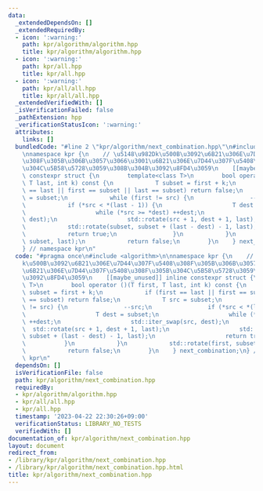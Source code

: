 ```yaml
---
data:
  _extendedDependsOn: []
  _extendedRequiredBy:
  - icon: ':warning:'
    path: kpr/algorithm/algorithm.hpp
    title: kpr/algorithm/algorithm.hpp
  - icon: ':warning:'
    path: kpr/all.hpp
    title: kpr/all.hpp
  - icon: ':warning:'
    path: kpr/all/all.hpp
    title: kpr/all/all.hpp
  _extendedVerifiedWith: []
  _isVerificationFailed: false
  _pathExtension: hpp
  _verificationStatusIcon: ':warning:'
  attributes:
    links: []
  bundledCode: "#line 2 \"kpr/algorithm/next_combination.hpp\"\n#include <algorithm>\n\
    \nnamespace kpr {\n    // \u5148\u982Dk\u500B\u3092\u6B21\u306E\u7D44\u307F\u5408\
    \u308F\u305B\u306B\u3057\u3066\u3001\u6B21\u306E\u7D44\u307F\u5408\u308F\u305B\
    \u304C\u5B58\u5728\u3059\u308B\u304B\u3092\u8FD4\u3059\n    [[maybe_unused]] inline\
    \ constexpr struct {\n        template<class T>\n        bool operator ()(T first,\
    \ T last, int k) const {\n            T subset = first + k;\n            if (first\
    \ == last || first == subset || last == subset) return false;\n            T src\
    \ = subset;\n            while (first != src) {\n                --src;\n    \
    \            if (*src < *(last - 1)) {\n                    T dest = subset;\n\
    \                    while (*src >= *dest) ++dest;\n                    std::iter_swap(src,\
    \ dest);\n                    std::rotate(src + 1, dest + 1, last);\n        \
    \            std::rotate(subset, subset + (last - dest) - 1, last);\n        \
    \            return true;\n                }\n            }\n            std::rotate(first,\
    \ subset, last);\n            return false;\n        }\n    } next_combination;\n\
    } // namespace kpr\n"
  code: "#pragma once\n#include <algorithm>\n\nnamespace kpr {\n    // \u5148\u982D\
    k\u500B\u3092\u6B21\u306E\u7D44\u307F\u5408\u308F\u305B\u306B\u3057\u3066\u3001\
    \u6B21\u306E\u7D44\u307F\u5408\u308F\u305B\u304C\u5B58\u5728\u3059\u308B\u304B\
    \u3092\u8FD4\u3059\n    [[maybe_unused]] inline constexpr struct {\n        template<class\
    \ T>\n        bool operator ()(T first, T last, int k) const {\n            T\
    \ subset = first + k;\n            if (first == last || first == subset || last\
    \ == subset) return false;\n            T src = subset;\n            while (first\
    \ != src) {\n                --src;\n                if (*src < *(last - 1)) {\n\
    \                    T dest = subset;\n                    while (*src >= *dest)\
    \ ++dest;\n                    std::iter_swap(src, dest);\n                  \
    \  std::rotate(src + 1, dest + 1, last);\n                    std::rotate(subset,\
    \ subset + (last - dest) - 1, last);\n                    return true;\n     \
    \           }\n            }\n            std::rotate(first, subset, last);\n\
    \            return false;\n        }\n    } next_combination;\n} // namespace\
    \ kpr\n"
  dependsOn: []
  isVerificationFile: false
  path: kpr/algorithm/next_combination.hpp
  requiredBy:
  - kpr/algorithm/algorithm.hpp
  - kpr/all/all.hpp
  - kpr/all.hpp
  timestamp: '2023-04-22 22:30:26+09:00'
  verificationStatus: LIBRARY_NO_TESTS
  verifiedWith: []
documentation_of: kpr/algorithm/next_combination.hpp
layout: document
redirect_from:
- /library/kpr/algorithm/next_combination.hpp
- /library/kpr/algorithm/next_combination.hpp.html
title: kpr/algorithm/next_combination.hpp
---
```

